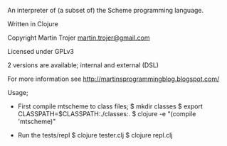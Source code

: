 An interpreter of (a subset of) the Scheme programming language.

Written in Clojure

Copyright Martin Trojer <martin.trojer@gmail.com>

Licensed under GPLv3

2 versions are available; internal and external (DSL)

For more information see http://martinsprogrammingblog.blogspot.com/

Usage;

* First compile mtscheme to class files;
    $ mkdir classes
    $ export CLASSPATH=$CLASSPATH:./classes:.
    $ clojure -e "(compile 'mtscheme)"

* Run the tests/repl
    $ clojure tester.clj
    $ clojure repl.clj
